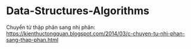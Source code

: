 # Data-Structures-Algorithms
Chuyển từ thập phân sang nhị phân:
    https://kienthuctongquan.blogspot.com/2014/03/c-chuyen-tu-nhi-phan-sang-thap-phan.html
